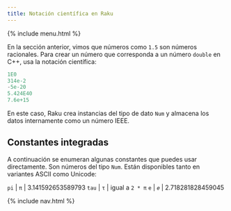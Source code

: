 ```yaml
---
title: Notación científica en Raku
---
```


{% include menu.html %}

En la sección anterior, vimos que números como `1.5` son números racionales. Para crear un número que corresponda a un número `double` en C++, usa la notación científica:

```raku
1E0
314e-2
-5e-20
5.424E40
7.6e+15
```

En este caso, Raku crea instancias del tipo de dato `Num` y almacena los datos internamente como un número IEEE.

## Constantes integradas

A continuación se enumeran algunas constantes que puedes usar directamente. Son números del tipo `Num`. Están disponibles tanto en variantes ASCII como Unicode:

`pi` | `π` | 3.141592653589793
`tau` | `τ` | igual a `2 * π`
`e` | `𝑒` | 2.718281828459045

{% include nav.html %}